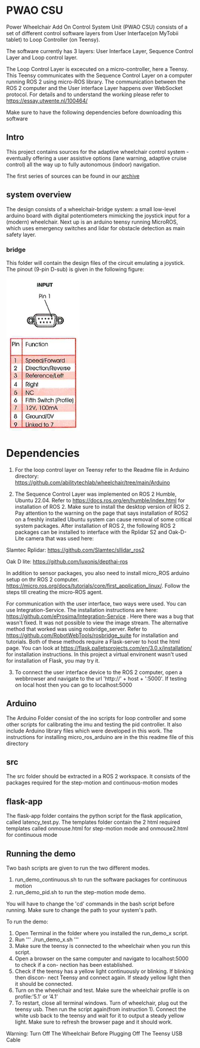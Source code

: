 # PWAO CSU
Power Wheelchair Add On Control System Unit (PWAO CSU) consists of a set of different control software layers from User Interface(on MyTobii tablet) to Loop Controller (on Teensy).

The software currently has 3 layers: User Interface Layer, Sequence Control Layer and Loop control layer.

The Loop Control Layer is excecuted on a micro-controller, here a Teensy. This Teensy communicates with the Sequence Control Layer on a computer running ROS 2 using micro-ROS library. The communication between the ROS 2 computer and the User interface Layer happens over WebSocket protocol. For details and to understand the working please refer to https://essay.utwente.nl/100464/

Make sure to have the following dependencies before downloading this software

## Intro
This project contains sources for the adaptive wheelchair control system - eventually offering a user assistive options (lane warning, adaptive cruise control) all the way up to fully autonomous (indoor) navigation.

The first series of sources can be found in our [archive](https://github.com/abilitytechlab/archive/tree/main/sjoerd) 

## system overview
The design consists of a wheelchair-bridge system: a small low-level arduino board with digital potentiometers mimicking the joystick input for a (modern) wheelchair. Next up is an arduino teensy running MicroROS, which uses emergency switches and lidar for obstacle detection as main safety layer.

### bridge
This folder will contain the design files of the circuit emulating a joystick. The pinout (9-pin D-sub) is given in the following figure: 

![9-pol d-sub connection for joystick](https://github.com/abilitytechlab/wheelchair/blob/main/bridge/joystick.jpeg)





# Dependencies

1. For the loop control layer on Teensy refer to the Readme file in Arduino directory: https://github.com/abilitytechlab/wheelchair/tree/main/Arduino 

2. The Sequence Control Layer was implemented on ROS 2 Humble, Ubuntu 22.04. Refer to https://docs.ros.org/en/humble/index.html for installation of ROS 2. Make sure to install the desktop version of ROS 2. Pay attention to the warning on the page that says installation of ROS2 on a freshly installed Ubuntu system can cause removal of some critical system packages. After installation of ROS 2, the following ROS 2 packages can be installed to interface with the Rplidar S2 and Oak-D-Lite camera that was used here:

Slamtec Rplidar: https://github.com/Slamtec/sllidar_ros2

Oak D lite: https://github.com/luxonis/depthai-ros

In addition to sensor packages, you also need to install micro_ROS arduino setup on thr ROS 2 computer. https://micro.ros.org/docs/tutorials/core/first_application_linux/. Follow the steps till creating the micro-ROS agent. 

For communication with the user interface, two ways were used. You can use Integration-Service. The installation instructions are here: https://github.com/eProsima/Integration-Service . Here there was a bug that wasn't fixed. It was not possible to view the image stream. The alternative method that worked was using rosbridge_server. Refer to https://github.com/RobotWebTools/rosbridge_suite for installation and tutorials. Both of these methods require a Flask-server to host the html page. You can look at https://flask.palletsprojects.com/en/3.0.x/installation/ for installation instructions. In this project a virtual environent wasn't used for installation of Flask, you may try it.


3. To connect the user interface device to the ROS 2 computer, open a webbrowser and navigate to the url 'http://' + host + ':5000'. If testing on local host then you can go to localhost:5000

## Arduino

The Arduino Folder consist of the ino scripts for loop controller and some other scripts for calibrating the imu and testing the pid controller. It also include Arduino library files which were developed in this work. The instructions for installing micro_ros_arduino are in the this readme file of this directory

## src
The src folder should be extracted in a ROS 2 workspace. It consists of the packages required for the step-motion and continuous-motion modes

## flask-app
The flask-app folder contains the python script for the flask application, called latency_test.py. The templates folder contain the 2 html required templates called onmouse.html for step-motion mode and onmouse2.html for continuous mode

## Running the demo
Two bash scripts are given to run the two different modes.
1. run_demo_continuous.sh to run the software packages for continuous motion
2. run_demo_pid.sh to run the step-motion mode demo.

You will have to change the 'cd' commands in the bash script before running. Make sure to change the path to your system's path.

To run the demo: 

1. Open Terminal in the folder where you installed the run_demo_x script.
2. Run ''' ./run_demo_x.sh '''
3. Make sure the teensy is connected to the wheelchair when you run this script.
4. Open a browser on the same computer and navigate to localhost:5000 to check if a con-
nection has been established.
5. Check if the teensy has a yellow light continuously or blinking. If blinking then discon-
nect Teensy and connect again. If steady yellow light then it should be connected.
6. Turn on the wheelchair and test. Make sure the wheelchair profile is on profile:’5.1’ or ’4.1’
7. To restart, close all terminal windows. Turn of wheelchair, plug out the teensy usb. Then run the script again(from instruction 1). Connect the white usb back to the teensy and wait for it to output a steady yellow light. Make sure to refresh the browser page and it should work.

Warning: Turn Off The Wheelchair Before Plugging Off The Teensy USB Cable
